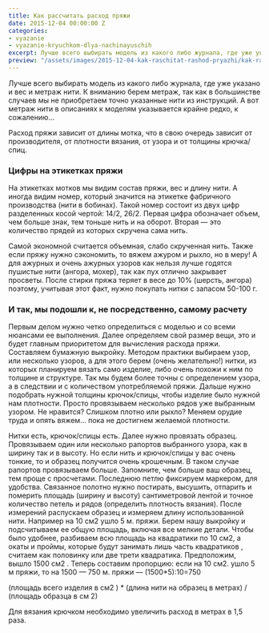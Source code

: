 ```yaml
---
title: Как рассчитать расход пряжи
date: 2015-12-04 00:00:00 Z
categories:
- vyazanie
- vyazanie-kryuchkom-dlya-nachinayuschih
excerpt: Лучше всего выбирать модель из какого либо журнала, где уже указано и вес и метраж нити. К вниманию берем метраж, так как в большинстве случаев мы не приобретаем точно указанные нити из инструкций. А вот метраж нити...
preview: "/assets/images/2015-12-04-kak-raschitat-rashod-pryazhi/kak-raschitat-rashod-pryazhi-preview.jpg"
---
```


Лучше всего выбирать модель из какого либо журнала, где уже указано и вес и метраж нити. К вниманию берем метраж, так как в большинстве случаев мы не приобретаем точно указанные нити из инструкций. А вот метраж нити в описаниях к моделям указывается крайне редко, к сожалению...

Расход пряжи зависит от длины мотка, что в свою очередь зависит от производителя, от плотности вязания, от узора и от толщины крючка/спиц.

### Цифры на этикетках пряжи

На этикетках мотков мы видим состав пряжи, вес и длину нити. А иногда видим номер, который значится на этикетке фабричного производства (нити в бобинах). Такой номер состоит из двух цифр разделенных косой чертой: 14/2, 26/2. Первая цифра обозначает объем, чем больше знак, тем тоньше нить и на оборот. Вторая — это количество прядей из которых скручена сама нить.

Самой экономной считается объемная, слабо скрученная нить. Также если пряжу нужно сэкономить, то вяжем ажуром и рыхло, но в меру! А для ажурных и очень ажурных узоров как нельзя лучше годятся пушистые нити (ангора, мохер), так как пух отлично закрывает просветы. После стирки пряжа теряет в весе до 10% (шерсть, ангора) поэтому, учитывая этот факт, нужно покупать нитки с запасом 50-100 г.

### И так, мы подошли к, не посредственно, самому расчету

Первым делом нужно четко определиться с моделью и со всеми нюансами ее выполнения. Далее определяем свой размер вещи, это и будет главным приоритетом для вычисления расхода пряжи. Составляем бумажную выкройку. Методом практики выбираем узор, или несколько узоров, а для этого берем (очень желательно!) нитки, из которых планируем вязать само изделие, либо очень похожи к ним по толщине и структуре. Так мы будем более точны с определением узора, а в следствии и с количеством употребляемой пряжи. Дальше нужно подобрать нужной толщины крючок/спицы, чтобы изделие было нужной нам плотности. Просто провязываем несколько рядов уже выбранным узором. Не нравится? Слишком плотно или рыхло? Меняем орудие труда и опять вяжем... пока не достигнем желаемой плотности.

Нитки есть, крючок/спицы есть. Далее нужно провязать образец. Провязываем один или несколько рапортов выбранного узора, как в ширину так и в высоту. Но если нить и крючок/спицы у вас очень тонкие, то и образец получится очень крошечным. В таком случае рапортов провязываем больше. Запомните, чем больше ваш образец, тем проще с просчетами. Последнюю петлю фиксируем маркером, для удобства. Связанное полотно нужно постирать, высушить, отпарить и померить площадь (ширину и высоту) сантиметровой лентой и точное количество петель и рядов (определить плотность вязания). После измерений распускаем образец и измеряем длину использованной нити. Например на 10 см2 ушло 5 м. пряжи. Берем нашу выкройку и подсчитываем ее общую площадь, включая все мелкие детали. Чтобы было удобнее, разбиваем всю площадь на квадратики по 10 см2, а окаты и проймы, которые будут занимать лишь часть квадратиков , считаем как половинку или две трети квадратика. Предположим, вышло 1500 см2 . Теперь составим пропорцию: если на 10 см2. ушло 5 м пряжи, то на 1500 — 750 м. пряжи — (1500*5):10=750

(площадь всего изделия в см2 ) * (длина нити на образец в метрах) / (площадь образца в см 2)

Для вязания крючком необходимо увеличить расход в метрах в 1,5 раза.

